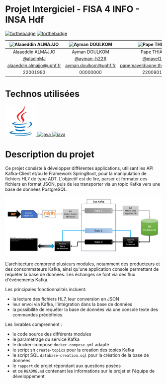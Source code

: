 # Projet Intergiciel - FISA 4 INFO - INSA Hdf
[![forthebadge](http://forthebadge.com/images/badges/built-with-love.svg)](https://github.com/mayel15/projet-intergiciel) [![forthebadge](https://forthebadge.com/images/badges/made-with-java.png)](https://github.com/mayel15/projet-intergiciel)

| ![Alaaeddin ALMAJJO](https://avatars.githubusercontent.com/u/77294802?v=4)  | ![Ayman DOULKOM](https://avatars.githubusercontent.com/u/116734751?v=4)          | ![Pape THIAM](https://avatars.githubusercontent.com/u/97792012?v=4) |
| :--------------: | :--------------: | :--------------: |
| Alaaeddin ALMAJJO | Ayman DOULKOM        | Pape THIAM  |
| [@aladinMJ](https://github.com/aladinMJ) | [@ayman-h226](https://github.com/ayman-h226)        | [@mayel15](https://github.com/mayel15)  |
| alaaeddin.almajjo@uphf.fr  | ayman.doulkom@uphf.fr           | papemayeldiagne.thiam@uphf.fr  |
| 22001993  | 00000000           | 22009010  |

# Technos utilisées

<a href="https://www.java.com" target="_blank" rel="noreferrer"> <img src="https://raw.githubusercontent.com/devicons/devicon/master/icons/java/java-original.svg" alt="java" width="100" height="100"/> </a> <a href="https://www.java.com" target="_blank" rel="noreferrer"> <img src="https://imgs.search.brave.com/vUNX5vHj053oH8GdZXva9X8byPP-0OQMCLXSgv3rLtU/rs:fit:500:0:0/g:ce/aHR0cHM6Ly9zdGF0/aWMud2lraWEubm9j/b29raWUubmV0L2xv/Z29wZWRpYS9pbWFn/ZXMvZC9kOC9BcGFj/aGVfS2Fma2FfTG9n/by5qcGcvcmV2aXNp/b24vbGF0ZXN0L3Nj/YWxlLXRvLXdpZHRo/LWRvd24vMzAwP2Ni/PTIwMjIwNzAzMDIz/NjEz.jpeg" alt="java" width="260" height="100"/> </a> <a href="https://www.java.com" target="_blank" rel="noreferrer"> <img src="https://imgs.search.brave.com/IJhQoF6ymM5JPT7_Jn6SHWO8dj8NggPgkQE1gYJ72zo/rs:fit:500:0:0/g:ce/aHR0cHM6Ly93d3cu/bWVkaXRlY3MuY29t/L3dwLWNvbnRlbnQv/dXBsb2Fkcy9taXJ0/aC1sb2dvLndlYnA" alt="java" width="175" height="100"/> </a>

# Description du projet 

Ce projet consiste à développer différentes applications, utilisant les API Kafka-Client et/ou le Framework SpringBoot, pour la manipulation de fichiers HL7 de type ADT. L'objectif est de lire, parser et formater ces fichiers en format JSON, puis de les transporter via un topic Kafka vers une base de données PostgreSQL.

![alt text](synoptique-echanges.png)

L'architecture comprend plusieurs modules, notamment des producteurs et des consommateurs Kafka, ainsi qu'une application console permettant de requêter la base de données. Les échanges se font via des flux d'événements Kafka.

Les principales fonctionnalités incluent:
- la lecture des fichiers HL7, leur conversion en JSON
- leur envoi via Kafka, l'intégration dans la base de données
- la possibilité de requêter la base de données via une console texte des commandes prédéfinies.

Les livrables comprennent :
- le code source des différents modules
- le paramétrage du service Kafka
- le docker-compose `docker-compose.yml` adapté
- le script sh `create-topics` pour la creation des topics Kafka 
- le script SQL `database-creation.sql` pour la création de la base de données
- le `rapport` de projet répondant aux questions posées
- et ce `README.md` contenant les informations sur le projet et l'équipe de développement
